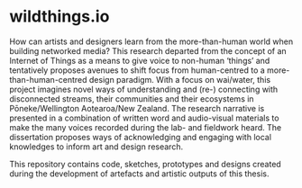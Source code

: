 # wildthings.io

How can artists and designers learn from the more-than-human world when building networked media? This research departed from the concept of an Internet of Things as a means to give voice to non-human ‘things’ and tentatively proposes avenues to shift focus from human-centred to a more-than-human-centred design paradigm. With a focus on wai/water, this project imagines novel ways of understanding and (re-) connecting with disconnected streams, their communities and their ecosystems in Pōneke/Wellington Aotearoa/New Zealand. The research narrative is presented in a combination of written word and audio-visual materials to make the many voices recorded during the lab- and fieldwork heard. The dissertation proposes ways of acknowledging and engaging with local knowledges to inform art and design research.

This repository contains code, sketches, prototypes and designs created during the development of artefacts and artistic outputs of this thesis.
